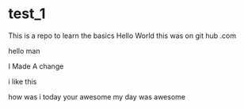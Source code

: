 # test_1
This is a repo to learn the basics
Hello World
this was on git hub .com


hello man

I Made A change


i like this 


how was i today
 your awesome 
 my day was awesome
